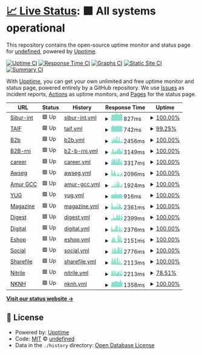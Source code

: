 # [📈 Live Status](https://demo.upptime.js.org): <!--live status--> **🟩 All systems operational**

This repository contains the open-source uptime monitor and status page for [undefined](https://demo.upptime.js.org), powered by [Upptime](https://github.com/upptime/upptime).

[![Uptime CI](https://github.com/undefined/upptime/workflows/Uptime%20CI/badge.svg)](https://github.com/undefined/upptime/actions?query=workflow%3A%22Uptime+CI%22)
[![Response Time CI](https://github.com/undefined/upptime/workflows/Response%20Time%20CI/badge.svg)](https://github.com/undefined/upptime/actions?query=workflow%3A%22Response+Time+CI%22)
[![Graphs CI](https://github.com/undefined/upptime/workflows/Graphs%20CI/badge.svg)](https://github.com/undefined/upptime/actions?query=workflow%3A%22Graphs+CI%22)
[![Static Site CI](https://github.com/undefined/upptime/workflows/Static%20Site%20CI/badge.svg)](https://github.com/undefined/upptime/actions?query=workflow%3A%22Static+Site+CI%22)
[![Summary CI](https://github.com/undefined/upptime/workflows/Summary%20CI/badge.svg)](https://github.com/undefined/upptime/actions?query=workflow%3A%22Summary+CI%22)

With [Upptime](https://upptime.js.org), you can get your own unlimited and free uptime monitor and status page, powered entirely by a GitHub repository. We use [Issues](https://github.com/undefined/upptime/issues) as incident reports, [Actions](https://github.com/undefined/upptime/actions) as uptime monitors, and [Pages](https://demo.upptime.js.org) for the status page.

<!--start: status pages-->
<!-- This summary is generated by Upptime (https://github.com/upptime/upptime) -->
<!-- Do not edit this manually, your changes will be overwritten -->
<!-- prettier-ignore -->
| URL | Status | History | Response Time | Uptime |
| --- | ------ | ------- | ------------- | ------ |
| <img alt="" src="https://favicons.githubusercontent.com/sibur-int.ru" height="13"> [Sibur-int](https://sibur-int.ru) | 🟩 Up | [sibur-int.yml](https://github.com/callmeurpapa/uptime/commits/HEAD/history/sibur-int.yml) | <details><summary><img alt="Response time graph" src="./graphs/sibur-int/response-time-week.png" height="20"> 827ms</summary><br><a href="https://callmeurpapa.github.io/uptime/history/sibur-int"><img alt="Response time 827" src="https://img.shields.io/endpoint?url=https%3A%2F%2Fraw.githubusercontent.com%2Fcallmeurpapa%2Fuptime%2FHEAD%2Fapi%2Fsibur-int%2Fresponse-time.json"></a><br><a href="https://callmeurpapa.github.io/uptime/history/sibur-int"><img alt="24-hour response time 782" src="https://img.shields.io/endpoint?url=https%3A%2F%2Fraw.githubusercontent.com%2Fcallmeurpapa%2Fuptime%2FHEAD%2Fapi%2Fsibur-int%2Fresponse-time-day.json"></a><br><a href="https://callmeurpapa.github.io/uptime/history/sibur-int"><img alt="7-day response time 827" src="https://img.shields.io/endpoint?url=https%3A%2F%2Fraw.githubusercontent.com%2Fcallmeurpapa%2Fuptime%2FHEAD%2Fapi%2Fsibur-int%2Fresponse-time-week.json"></a><br><a href="https://callmeurpapa.github.io/uptime/history/sibur-int"><img alt="30-day response time 827" src="https://img.shields.io/endpoint?url=https%3A%2F%2Fraw.githubusercontent.com%2Fcallmeurpapa%2Fuptime%2FHEAD%2Fapi%2Fsibur-int%2Fresponse-time-month.json"></a><br><a href="https://callmeurpapa.github.io/uptime/history/sibur-int"><img alt="1-year response time 827" src="https://img.shields.io/endpoint?url=https%3A%2F%2Fraw.githubusercontent.com%2Fcallmeurpapa%2Fuptime%2FHEAD%2Fapi%2Fsibur-int%2Fresponse-time-year.json"></a></details> | <details><summary><a href="https://callmeurpapa.github.io/uptime/history/sibur-int">100.00%</a></summary><a href="https://callmeurpapa.github.io/uptime/history/sibur-int"><img alt="All-time uptime 100.00%" src="https://img.shields.io/endpoint?url=https%3A%2F%2Fraw.githubusercontent.com%2Fcallmeurpapa%2Fuptime%2FHEAD%2Fapi%2Fsibur-int%2Fuptime.json"></a><br><a href="https://callmeurpapa.github.io/uptime/history/sibur-int"><img alt="24-hour uptime 100.00%" src="https://img.shields.io/endpoint?url=https%3A%2F%2Fraw.githubusercontent.com%2Fcallmeurpapa%2Fuptime%2FHEAD%2Fapi%2Fsibur-int%2Fuptime-day.json"></a><br><a href="https://callmeurpapa.github.io/uptime/history/sibur-int"><img alt="7-day uptime 100.00%" src="https://img.shields.io/endpoint?url=https%3A%2F%2Fraw.githubusercontent.com%2Fcallmeurpapa%2Fuptime%2FHEAD%2Fapi%2Fsibur-int%2Fuptime-week.json"></a><br><a href="https://callmeurpapa.github.io/uptime/history/sibur-int"><img alt="30-day uptime 100.00%" src="https://img.shields.io/endpoint?url=https%3A%2F%2Fraw.githubusercontent.com%2Fcallmeurpapa%2Fuptime%2FHEAD%2Fapi%2Fsibur-int%2Fuptime-month.json"></a><br><a href="https://callmeurpapa.github.io/uptime/history/sibur-int"><img alt="1-year uptime 100.00%" src="https://img.shields.io/endpoint?url=https%3A%2F%2Fraw.githubusercontent.com%2Fcallmeurpapa%2Fuptime%2FHEAD%2Fapi%2Fsibur-int%2Fuptime-year.json"></a></details>
| <img alt="" src="https://favicons.githubusercontent.com/taif.ru" height="13"> [TAIF](http://taif.ru) | 🟩 Up | [taif.yml](https://github.com/callmeurpapa/uptime/commits/HEAD/history/taif.yml) | <details><summary><img alt="Response time graph" src="./graphs/taif/response-time-week.png" height="20"> 742ms</summary><br><a href="https://callmeurpapa.github.io/uptime/history/taif"><img alt="Response time 762" src="https://img.shields.io/endpoint?url=https%3A%2F%2Fraw.githubusercontent.com%2Fcallmeurpapa%2Fuptime%2FHEAD%2Fapi%2Ftaif%2Fresponse-time.json"></a><br><a href="https://callmeurpapa.github.io/uptime/history/taif"><img alt="24-hour response time 731" src="https://img.shields.io/endpoint?url=https%3A%2F%2Fraw.githubusercontent.com%2Fcallmeurpapa%2Fuptime%2FHEAD%2Fapi%2Ftaif%2Fresponse-time-day.json"></a><br><a href="https://callmeurpapa.github.io/uptime/history/taif"><img alt="7-day response time 742" src="https://img.shields.io/endpoint?url=https%3A%2F%2Fraw.githubusercontent.com%2Fcallmeurpapa%2Fuptime%2FHEAD%2Fapi%2Ftaif%2Fresponse-time-week.json"></a><br><a href="https://callmeurpapa.github.io/uptime/history/taif"><img alt="30-day response time 762" src="https://img.shields.io/endpoint?url=https%3A%2F%2Fraw.githubusercontent.com%2Fcallmeurpapa%2Fuptime%2FHEAD%2Fapi%2Ftaif%2Fresponse-time-month.json"></a><br><a href="https://callmeurpapa.github.io/uptime/history/taif"><img alt="1-year response time 762" src="https://img.shields.io/endpoint?url=https%3A%2F%2Fraw.githubusercontent.com%2Fcallmeurpapa%2Fuptime%2FHEAD%2Fapi%2Ftaif%2Fresponse-time-year.json"></a></details> | <details><summary><a href="https://callmeurpapa.github.io/uptime/history/taif">99.25%</a></summary><a href="https://callmeurpapa.github.io/uptime/history/taif"><img alt="All-time uptime 93.62%" src="https://img.shields.io/endpoint?url=https%3A%2F%2Fraw.githubusercontent.com%2Fcallmeurpapa%2Fuptime%2FHEAD%2Fapi%2Ftaif%2Fuptime.json"></a><br><a href="https://callmeurpapa.github.io/uptime/history/taif"><img alt="24-hour uptime 100.00%" src="https://img.shields.io/endpoint?url=https%3A%2F%2Fraw.githubusercontent.com%2Fcallmeurpapa%2Fuptime%2FHEAD%2Fapi%2Ftaif%2Fuptime-day.json"></a><br><a href="https://callmeurpapa.github.io/uptime/history/taif"><img alt="7-day uptime 99.25%" src="https://img.shields.io/endpoint?url=https%3A%2F%2Fraw.githubusercontent.com%2Fcallmeurpapa%2Fuptime%2FHEAD%2Fapi%2Ftaif%2Fuptime-week.json"></a><br><a href="https://callmeurpapa.github.io/uptime/history/taif"><img alt="30-day uptime 93.62%" src="https://img.shields.io/endpoint?url=https%3A%2F%2Fraw.githubusercontent.com%2Fcallmeurpapa%2Fuptime%2FHEAD%2Fapi%2Ftaif%2Fuptime-month.json"></a><br><a href="https://callmeurpapa.github.io/uptime/history/taif"><img alt="1-year uptime 93.62%" src="https://img.shields.io/endpoint?url=https%3A%2F%2Fraw.githubusercontent.com%2Fcallmeurpapa%2Fuptime%2FHEAD%2Fapi%2Ftaif%2Fuptime-year.json"></a></details>
| <img alt="" src="https://favicons.githubusercontent.com/b2b.sibur.ru" height="13"> [B2b](https://b2b.sibur.ru) | 🟩 Up | [b2b.yml](https://github.com/callmeurpapa/uptime/commits/HEAD/history/b2b.yml) | <details><summary><img alt="Response time graph" src="./graphs/b2b/response-time-week.png" height="20"> 2456ms</summary><br><a href="https://callmeurpapa.github.io/uptime/history/b2b"><img alt="Response time 2167" src="https://img.shields.io/endpoint?url=https%3A%2F%2Fraw.githubusercontent.com%2Fcallmeurpapa%2Fuptime%2FHEAD%2Fapi%2Fb2b%2Fresponse-time.json"></a><br><a href="https://callmeurpapa.github.io/uptime/history/b2b"><img alt="24-hour response time 3473" src="https://img.shields.io/endpoint?url=https%3A%2F%2Fraw.githubusercontent.com%2Fcallmeurpapa%2Fuptime%2FHEAD%2Fapi%2Fb2b%2Fresponse-time-day.json"></a><br><a href="https://callmeurpapa.github.io/uptime/history/b2b"><img alt="7-day response time 2456" src="https://img.shields.io/endpoint?url=https%3A%2F%2Fraw.githubusercontent.com%2Fcallmeurpapa%2Fuptime%2FHEAD%2Fapi%2Fb2b%2Fresponse-time-week.json"></a><br><a href="https://callmeurpapa.github.io/uptime/history/b2b"><img alt="30-day response time 2167" src="https://img.shields.io/endpoint?url=https%3A%2F%2Fraw.githubusercontent.com%2Fcallmeurpapa%2Fuptime%2FHEAD%2Fapi%2Fb2b%2Fresponse-time-month.json"></a><br><a href="https://callmeurpapa.github.io/uptime/history/b2b"><img alt="1-year response time 2167" src="https://img.shields.io/endpoint?url=https%3A%2F%2Fraw.githubusercontent.com%2Fcallmeurpapa%2Fuptime%2FHEAD%2Fapi%2Fb2b%2Fresponse-time-year.json"></a></details> | <details><summary><a href="https://callmeurpapa.github.io/uptime/history/b2b">100.00%</a></summary><a href="https://callmeurpapa.github.io/uptime/history/b2b"><img alt="All-time uptime 100.00%" src="https://img.shields.io/endpoint?url=https%3A%2F%2Fraw.githubusercontent.com%2Fcallmeurpapa%2Fuptime%2FHEAD%2Fapi%2Fb2b%2Fuptime.json"></a><br><a href="https://callmeurpapa.github.io/uptime/history/b2b"><img alt="24-hour uptime 100.00%" src="https://img.shields.io/endpoint?url=https%3A%2F%2Fraw.githubusercontent.com%2Fcallmeurpapa%2Fuptime%2FHEAD%2Fapi%2Fb2b%2Fuptime-day.json"></a><br><a href="https://callmeurpapa.github.io/uptime/history/b2b"><img alt="7-day uptime 100.00%" src="https://img.shields.io/endpoint?url=https%3A%2F%2Fraw.githubusercontent.com%2Fcallmeurpapa%2Fuptime%2FHEAD%2Fapi%2Fb2b%2Fuptime-week.json"></a><br><a href="https://callmeurpapa.github.io/uptime/history/b2b"><img alt="30-day uptime 100.00%" src="https://img.shields.io/endpoint?url=https%3A%2F%2Fraw.githubusercontent.com%2Fcallmeurpapa%2Fuptime%2FHEAD%2Fapi%2Fb2b%2Fuptime-month.json"></a><br><a href="https://callmeurpapa.github.io/uptime/history/b2b"><img alt="1-year uptime 100.00%" src="https://img.shields.io/endpoint?url=https%3A%2F%2Fraw.githubusercontent.com%2Fcallmeurpapa%2Fuptime%2FHEAD%2Fapi%2Fb2b%2Fuptime-year.json"></a></details>
| <img alt="" src="https://favicons.githubusercontent.com/b2b-rni.sibur.ru" height="13"> [B2B-rni](https://b2b-rni.sibur.ru) | 🟩 Up | [b2-b-rni.yml](https://github.com/callmeurpapa/uptime/commits/HEAD/history/b2-b-rni.yml) | <details><summary><img alt="Response time graph" src="./graphs/b2-b-rni/response-time-week.png" height="20"> 3149ms</summary><br><a href="https://callmeurpapa.github.io/uptime/history/b2-b-rni"><img alt="Response time 2629" src="https://img.shields.io/endpoint?url=https%3A%2F%2Fraw.githubusercontent.com%2Fcallmeurpapa%2Fuptime%2FHEAD%2Fapi%2Fb2-b-rni%2Fresponse-time.json"></a><br><a href="https://callmeurpapa.github.io/uptime/history/b2-b-rni"><img alt="24-hour response time 4747" src="https://img.shields.io/endpoint?url=https%3A%2F%2Fraw.githubusercontent.com%2Fcallmeurpapa%2Fuptime%2FHEAD%2Fapi%2Fb2-b-rni%2Fresponse-time-day.json"></a><br><a href="https://callmeurpapa.github.io/uptime/history/b2-b-rni"><img alt="7-day response time 3149" src="https://img.shields.io/endpoint?url=https%3A%2F%2Fraw.githubusercontent.com%2Fcallmeurpapa%2Fuptime%2FHEAD%2Fapi%2Fb2-b-rni%2Fresponse-time-week.json"></a><br><a href="https://callmeurpapa.github.io/uptime/history/b2-b-rni"><img alt="30-day response time 2629" src="https://img.shields.io/endpoint?url=https%3A%2F%2Fraw.githubusercontent.com%2Fcallmeurpapa%2Fuptime%2FHEAD%2Fapi%2Fb2-b-rni%2Fresponse-time-month.json"></a><br><a href="https://callmeurpapa.github.io/uptime/history/b2-b-rni"><img alt="1-year response time 2629" src="https://img.shields.io/endpoint?url=https%3A%2F%2Fraw.githubusercontent.com%2Fcallmeurpapa%2Fuptime%2FHEAD%2Fapi%2Fb2-b-rni%2Fresponse-time-year.json"></a></details> | <details><summary><a href="https://callmeurpapa.github.io/uptime/history/b2-b-rni">100.00%</a></summary><a href="https://callmeurpapa.github.io/uptime/history/b2-b-rni"><img alt="All-time uptime 100.00%" src="https://img.shields.io/endpoint?url=https%3A%2F%2Fraw.githubusercontent.com%2Fcallmeurpapa%2Fuptime%2FHEAD%2Fapi%2Fb2-b-rni%2Fuptime.json"></a><br><a href="https://callmeurpapa.github.io/uptime/history/b2-b-rni"><img alt="24-hour uptime 100.00%" src="https://img.shields.io/endpoint?url=https%3A%2F%2Fraw.githubusercontent.com%2Fcallmeurpapa%2Fuptime%2FHEAD%2Fapi%2Fb2-b-rni%2Fuptime-day.json"></a><br><a href="https://callmeurpapa.github.io/uptime/history/b2-b-rni"><img alt="7-day uptime 100.00%" src="https://img.shields.io/endpoint?url=https%3A%2F%2Fraw.githubusercontent.com%2Fcallmeurpapa%2Fuptime%2FHEAD%2Fapi%2Fb2-b-rni%2Fuptime-week.json"></a><br><a href="https://callmeurpapa.github.io/uptime/history/b2-b-rni"><img alt="30-day uptime 100.00%" src="https://img.shields.io/endpoint?url=https%3A%2F%2Fraw.githubusercontent.com%2Fcallmeurpapa%2Fuptime%2FHEAD%2Fapi%2Fb2-b-rni%2Fuptime-month.json"></a><br><a href="https://callmeurpapa.github.io/uptime/history/b2-b-rni"><img alt="1-year uptime 100.00%" src="https://img.shields.io/endpoint?url=https%3A%2F%2Fraw.githubusercontent.com%2Fcallmeurpapa%2Fuptime%2FHEAD%2Fapi%2Fb2-b-rni%2Fuptime-year.json"></a></details>
| <img alt="" src="https://favicons.githubusercontent.com/career.sibur.ru" height="13"> [career](https://career.sibur.ru) | 🟩 Up | [career.yml](https://github.com/callmeurpapa/uptime/commits/HEAD/history/career.yml) | <details><summary><img alt="Response time graph" src="./graphs/career/response-time-week.png" height="20"> 3317ms</summary><br><a href="https://callmeurpapa.github.io/uptime/history/career"><img alt="Response time 2632" src="https://img.shields.io/endpoint?url=https%3A%2F%2Fraw.githubusercontent.com%2Fcallmeurpapa%2Fuptime%2FHEAD%2Fapi%2Fcareer%2Fresponse-time.json"></a><br><a href="https://callmeurpapa.github.io/uptime/history/career"><img alt="24-hour response time 3189" src="https://img.shields.io/endpoint?url=https%3A%2F%2Fraw.githubusercontent.com%2Fcallmeurpapa%2Fuptime%2FHEAD%2Fapi%2Fcareer%2Fresponse-time-day.json"></a><br><a href="https://callmeurpapa.github.io/uptime/history/career"><img alt="7-day response time 3317" src="https://img.shields.io/endpoint?url=https%3A%2F%2Fraw.githubusercontent.com%2Fcallmeurpapa%2Fuptime%2FHEAD%2Fapi%2Fcareer%2Fresponse-time-week.json"></a><br><a href="https://callmeurpapa.github.io/uptime/history/career"><img alt="30-day response time 2632" src="https://img.shields.io/endpoint?url=https%3A%2F%2Fraw.githubusercontent.com%2Fcallmeurpapa%2Fuptime%2FHEAD%2Fapi%2Fcareer%2Fresponse-time-month.json"></a><br><a href="https://callmeurpapa.github.io/uptime/history/career"><img alt="1-year response time 2632" src="https://img.shields.io/endpoint?url=https%3A%2F%2Fraw.githubusercontent.com%2Fcallmeurpapa%2Fuptime%2FHEAD%2Fapi%2Fcareer%2Fresponse-time-year.json"></a></details> | <details><summary><a href="https://callmeurpapa.github.io/uptime/history/career">100.00%</a></summary><a href="https://callmeurpapa.github.io/uptime/history/career"><img alt="All-time uptime 100.00%" src="https://img.shields.io/endpoint?url=https%3A%2F%2Fraw.githubusercontent.com%2Fcallmeurpapa%2Fuptime%2FHEAD%2Fapi%2Fcareer%2Fuptime.json"></a><br><a href="https://callmeurpapa.github.io/uptime/history/career"><img alt="24-hour uptime 100.00%" src="https://img.shields.io/endpoint?url=https%3A%2F%2Fraw.githubusercontent.com%2Fcallmeurpapa%2Fuptime%2FHEAD%2Fapi%2Fcareer%2Fuptime-day.json"></a><br><a href="https://callmeurpapa.github.io/uptime/history/career"><img alt="7-day uptime 100.00%" src="https://img.shields.io/endpoint?url=https%3A%2F%2Fraw.githubusercontent.com%2Fcallmeurpapa%2Fuptime%2FHEAD%2Fapi%2Fcareer%2Fuptime-week.json"></a><br><a href="https://callmeurpapa.github.io/uptime/history/career"><img alt="30-day uptime 100.00%" src="https://img.shields.io/endpoint?url=https%3A%2F%2Fraw.githubusercontent.com%2Fcallmeurpapa%2Fuptime%2FHEAD%2Fapi%2Fcareer%2Fuptime-month.json"></a><br><a href="https://callmeurpapa.github.io/uptime/history/career"><img alt="1-year uptime 100.00%" src="https://img.shields.io/endpoint?url=https%3A%2F%2Fraw.githubusercontent.com%2Fcallmeurpapa%2Fuptime%2FHEAD%2Fapi%2Fcareer%2Fuptime-year.json"></a></details>
| <img alt="" src="https://favicons.githubusercontent.com/awseg.sibur.ru" height="13"> [Awseg](https://awseg.sibur.ru) | 🟩 Up | [awseg.yml](https://github.com/callmeurpapa/uptime/commits/HEAD/history/awseg.yml) | <details><summary><img alt="Response time graph" src="./graphs/awseg/response-time-week.png" height="20"> 2096ms</summary><br><a href="https://callmeurpapa.github.io/uptime/history/awseg"><img alt="Response time 2096" src="https://img.shields.io/endpoint?url=https%3A%2F%2Fraw.githubusercontent.com%2Fcallmeurpapa%2Fuptime%2FHEAD%2Fapi%2Fawseg%2Fresponse-time.json"></a><br><a href="https://callmeurpapa.github.io/uptime/history/awseg"><img alt="24-hour response time 2612" src="https://img.shields.io/endpoint?url=https%3A%2F%2Fraw.githubusercontent.com%2Fcallmeurpapa%2Fuptime%2FHEAD%2Fapi%2Fawseg%2Fresponse-time-day.json"></a><br><a href="https://callmeurpapa.github.io/uptime/history/awseg"><img alt="7-day response time 2096" src="https://img.shields.io/endpoint?url=https%3A%2F%2Fraw.githubusercontent.com%2Fcallmeurpapa%2Fuptime%2FHEAD%2Fapi%2Fawseg%2Fresponse-time-week.json"></a><br><a href="https://callmeurpapa.github.io/uptime/history/awseg"><img alt="30-day response time 2096" src="https://img.shields.io/endpoint?url=https%3A%2F%2Fraw.githubusercontent.com%2Fcallmeurpapa%2Fuptime%2FHEAD%2Fapi%2Fawseg%2Fresponse-time-month.json"></a><br><a href="https://callmeurpapa.github.io/uptime/history/awseg"><img alt="1-year response time 2096" src="https://img.shields.io/endpoint?url=https%3A%2F%2Fraw.githubusercontent.com%2Fcallmeurpapa%2Fuptime%2FHEAD%2Fapi%2Fawseg%2Fresponse-time-year.json"></a></details> | <details><summary><a href="https://callmeurpapa.github.io/uptime/history/awseg">100.00%</a></summary><a href="https://callmeurpapa.github.io/uptime/history/awseg"><img alt="All-time uptime 100.00%" src="https://img.shields.io/endpoint?url=https%3A%2F%2Fraw.githubusercontent.com%2Fcallmeurpapa%2Fuptime%2FHEAD%2Fapi%2Fawseg%2Fuptime.json"></a><br><a href="https://callmeurpapa.github.io/uptime/history/awseg"><img alt="24-hour uptime 100.00%" src="https://img.shields.io/endpoint?url=https%3A%2F%2Fraw.githubusercontent.com%2Fcallmeurpapa%2Fuptime%2FHEAD%2Fapi%2Fawseg%2Fuptime-day.json"></a><br><a href="https://callmeurpapa.github.io/uptime/history/awseg"><img alt="7-day uptime 100.00%" src="https://img.shields.io/endpoint?url=https%3A%2F%2Fraw.githubusercontent.com%2Fcallmeurpapa%2Fuptime%2FHEAD%2Fapi%2Fawseg%2Fuptime-week.json"></a><br><a href="https://callmeurpapa.github.io/uptime/history/awseg"><img alt="30-day uptime 100.00%" src="https://img.shields.io/endpoint?url=https%3A%2F%2Fraw.githubusercontent.com%2Fcallmeurpapa%2Fuptime%2FHEAD%2Fapi%2Fawseg%2Fuptime-month.json"></a><br><a href="https://callmeurpapa.github.io/uptime/history/awseg"><img alt="1-year uptime 100.00%" src="https://img.shields.io/endpoint?url=https%3A%2F%2Fraw.githubusercontent.com%2Fcallmeurpapa%2Fuptime%2FHEAD%2Fapi%2Fawseg%2Fuptime-year.json"></a></details>
| <img alt="" src="https://favicons.githubusercontent.com/amur-gcc.ru" height="13"> [Amur GCC](https://amur-gcc.ru) | 🟩 Up | [amur-gcc.yml](https://github.com/callmeurpapa/uptime/commits/HEAD/history/amur-gcc.yml) | <details><summary><img alt="Response time graph" src="./graphs/amur-gcc/response-time-week.png" height="20"> 1924ms</summary><br><a href="https://callmeurpapa.github.io/uptime/history/amur-gcc"><img alt="Response time 2009" src="https://img.shields.io/endpoint?url=https%3A%2F%2Fraw.githubusercontent.com%2Fcallmeurpapa%2Fuptime%2FHEAD%2Fapi%2Famur-gcc%2Fresponse-time.json"></a><br><a href="https://callmeurpapa.github.io/uptime/history/amur-gcc"><img alt="24-hour response time 3152" src="https://img.shields.io/endpoint?url=https%3A%2F%2Fraw.githubusercontent.com%2Fcallmeurpapa%2Fuptime%2FHEAD%2Fapi%2Famur-gcc%2Fresponse-time-day.json"></a><br><a href="https://callmeurpapa.github.io/uptime/history/amur-gcc"><img alt="7-day response time 1924" src="https://img.shields.io/endpoint?url=https%3A%2F%2Fraw.githubusercontent.com%2Fcallmeurpapa%2Fuptime%2FHEAD%2Fapi%2Famur-gcc%2Fresponse-time-week.json"></a><br><a href="https://callmeurpapa.github.io/uptime/history/amur-gcc"><img alt="30-day response time 2009" src="https://img.shields.io/endpoint?url=https%3A%2F%2Fraw.githubusercontent.com%2Fcallmeurpapa%2Fuptime%2FHEAD%2Fapi%2Famur-gcc%2Fresponse-time-month.json"></a><br><a href="https://callmeurpapa.github.io/uptime/history/amur-gcc"><img alt="1-year response time 2009" src="https://img.shields.io/endpoint?url=https%3A%2F%2Fraw.githubusercontent.com%2Fcallmeurpapa%2Fuptime%2FHEAD%2Fapi%2Famur-gcc%2Fresponse-time-year.json"></a></details> | <details><summary><a href="https://callmeurpapa.github.io/uptime/history/amur-gcc">100.00%</a></summary><a href="https://callmeurpapa.github.io/uptime/history/amur-gcc"><img alt="All-time uptime 99.93%" src="https://img.shields.io/endpoint?url=https%3A%2F%2Fraw.githubusercontent.com%2Fcallmeurpapa%2Fuptime%2FHEAD%2Fapi%2Famur-gcc%2Fuptime.json"></a><br><a href="https://callmeurpapa.github.io/uptime/history/amur-gcc"><img alt="24-hour uptime 100.00%" src="https://img.shields.io/endpoint?url=https%3A%2F%2Fraw.githubusercontent.com%2Fcallmeurpapa%2Fuptime%2FHEAD%2Fapi%2Famur-gcc%2Fuptime-day.json"></a><br><a href="https://callmeurpapa.github.io/uptime/history/amur-gcc"><img alt="7-day uptime 100.00%" src="https://img.shields.io/endpoint?url=https%3A%2F%2Fraw.githubusercontent.com%2Fcallmeurpapa%2Fuptime%2FHEAD%2Fapi%2Famur-gcc%2Fuptime-week.json"></a><br><a href="https://callmeurpapa.github.io/uptime/history/amur-gcc"><img alt="30-day uptime 99.93%" src="https://img.shields.io/endpoint?url=https%3A%2F%2Fraw.githubusercontent.com%2Fcallmeurpapa%2Fuptime%2FHEAD%2Fapi%2Famur-gcc%2Fuptime-month.json"></a><br><a href="https://callmeurpapa.github.io/uptime/history/amur-gcc"><img alt="1-year uptime 99.93%" src="https://img.shields.io/endpoint?url=https%3A%2F%2Fraw.githubusercontent.com%2Fcallmeurpapa%2Fuptime%2FHEAD%2Fapi%2Famur-gcc%2Fuptime-year.json"></a></details>
| <img alt="" src="https://favicons.githubusercontent.com/sibur-yug.ru" height="13"> [YUG](http://sibur-yug.ru) | 🟩 Up | [yug.yml](https://github.com/callmeurpapa/uptime/commits/HEAD/history/yug.yml) | <details><summary><img alt="Response time graph" src="./graphs/yug/response-time-week.png" height="20"> 916ms</summary><br><a href="https://callmeurpapa.github.io/uptime/history/yug"><img alt="Response time 921" src="https://img.shields.io/endpoint?url=https%3A%2F%2Fraw.githubusercontent.com%2Fcallmeurpapa%2Fuptime%2FHEAD%2Fapi%2Fyug%2Fresponse-time.json"></a><br><a href="https://callmeurpapa.github.io/uptime/history/yug"><img alt="24-hour response time 840" src="https://img.shields.io/endpoint?url=https%3A%2F%2Fraw.githubusercontent.com%2Fcallmeurpapa%2Fuptime%2FHEAD%2Fapi%2Fyug%2Fresponse-time-day.json"></a><br><a href="https://callmeurpapa.github.io/uptime/history/yug"><img alt="7-day response time 916" src="https://img.shields.io/endpoint?url=https%3A%2F%2Fraw.githubusercontent.com%2Fcallmeurpapa%2Fuptime%2FHEAD%2Fapi%2Fyug%2Fresponse-time-week.json"></a><br><a href="https://callmeurpapa.github.io/uptime/history/yug"><img alt="30-day response time 921" src="https://img.shields.io/endpoint?url=https%3A%2F%2Fraw.githubusercontent.com%2Fcallmeurpapa%2Fuptime%2FHEAD%2Fapi%2Fyug%2Fresponse-time-month.json"></a><br><a href="https://callmeurpapa.github.io/uptime/history/yug"><img alt="1-year response time 921" src="https://img.shields.io/endpoint?url=https%3A%2F%2Fraw.githubusercontent.com%2Fcallmeurpapa%2Fuptime%2FHEAD%2Fapi%2Fyug%2Fresponse-time-year.json"></a></details> | <details><summary><a href="https://callmeurpapa.github.io/uptime/history/yug">100.00%</a></summary><a href="https://callmeurpapa.github.io/uptime/history/yug"><img alt="All-time uptime 99.98%" src="https://img.shields.io/endpoint?url=https%3A%2F%2Fraw.githubusercontent.com%2Fcallmeurpapa%2Fuptime%2FHEAD%2Fapi%2Fyug%2Fuptime.json"></a><br><a href="https://callmeurpapa.github.io/uptime/history/yug"><img alt="24-hour uptime 100.00%" src="https://img.shields.io/endpoint?url=https%3A%2F%2Fraw.githubusercontent.com%2Fcallmeurpapa%2Fuptime%2FHEAD%2Fapi%2Fyug%2Fuptime-day.json"></a><br><a href="https://callmeurpapa.github.io/uptime/history/yug"><img alt="7-day uptime 100.00%" src="https://img.shields.io/endpoint?url=https%3A%2F%2Fraw.githubusercontent.com%2Fcallmeurpapa%2Fuptime%2FHEAD%2Fapi%2Fyug%2Fuptime-week.json"></a><br><a href="https://callmeurpapa.github.io/uptime/history/yug"><img alt="30-day uptime 99.98%" src="https://img.shields.io/endpoint?url=https%3A%2F%2Fraw.githubusercontent.com%2Fcallmeurpapa%2Fuptime%2FHEAD%2Fapi%2Fyug%2Fuptime-month.json"></a><br><a href="https://callmeurpapa.github.io/uptime/history/yug"><img alt="1-year uptime 99.98%" src="https://img.shields.io/endpoint?url=https%3A%2F%2Fraw.githubusercontent.com%2Fcallmeurpapa%2Fuptime%2FHEAD%2Fapi%2Fyug%2Fuptime-year.json"></a></details>
| <img alt="" src="https://favicons.githubusercontent.com/magazine.sibur.ru" height="13"> [Magazine](https://magazine.sibur.ru) | 🟩 Up | [magazine.yml](https://github.com/callmeurpapa/uptime/commits/HEAD/history/magazine.yml) | <details><summary><img alt="Response time graph" src="./graphs/magazine/response-time-week.png" height="20"> 2361ms</summary><br><a href="https://callmeurpapa.github.io/uptime/history/magazine"><img alt="Response time 2178" src="https://img.shields.io/endpoint?url=https%3A%2F%2Fraw.githubusercontent.com%2Fcallmeurpapa%2Fuptime%2FHEAD%2Fapi%2Fmagazine%2Fresponse-time.json"></a><br><a href="https://callmeurpapa.github.io/uptime/history/magazine"><img alt="24-hour response time 1466" src="https://img.shields.io/endpoint?url=https%3A%2F%2Fraw.githubusercontent.com%2Fcallmeurpapa%2Fuptime%2FHEAD%2Fapi%2Fmagazine%2Fresponse-time-day.json"></a><br><a href="https://callmeurpapa.github.io/uptime/history/magazine"><img alt="7-day response time 2361" src="https://img.shields.io/endpoint?url=https%3A%2F%2Fraw.githubusercontent.com%2Fcallmeurpapa%2Fuptime%2FHEAD%2Fapi%2Fmagazine%2Fresponse-time-week.json"></a><br><a href="https://callmeurpapa.github.io/uptime/history/magazine"><img alt="30-day response time 2178" src="https://img.shields.io/endpoint?url=https%3A%2F%2Fraw.githubusercontent.com%2Fcallmeurpapa%2Fuptime%2FHEAD%2Fapi%2Fmagazine%2Fresponse-time-month.json"></a><br><a href="https://callmeurpapa.github.io/uptime/history/magazine"><img alt="1-year response time 2178" src="https://img.shields.io/endpoint?url=https%3A%2F%2Fraw.githubusercontent.com%2Fcallmeurpapa%2Fuptime%2FHEAD%2Fapi%2Fmagazine%2Fresponse-time-year.json"></a></details> | <details><summary><a href="https://callmeurpapa.github.io/uptime/history/magazine">100.00%</a></summary><a href="https://callmeurpapa.github.io/uptime/history/magazine"><img alt="All-time uptime 100.00%" src="https://img.shields.io/endpoint?url=https%3A%2F%2Fraw.githubusercontent.com%2Fcallmeurpapa%2Fuptime%2FHEAD%2Fapi%2Fmagazine%2Fuptime.json"></a><br><a href="https://callmeurpapa.github.io/uptime/history/magazine"><img alt="24-hour uptime 100.00%" src="https://img.shields.io/endpoint?url=https%3A%2F%2Fraw.githubusercontent.com%2Fcallmeurpapa%2Fuptime%2FHEAD%2Fapi%2Fmagazine%2Fuptime-day.json"></a><br><a href="https://callmeurpapa.github.io/uptime/history/magazine"><img alt="7-day uptime 100.00%" src="https://img.shields.io/endpoint?url=https%3A%2F%2Fraw.githubusercontent.com%2Fcallmeurpapa%2Fuptime%2FHEAD%2Fapi%2Fmagazine%2Fuptime-week.json"></a><br><a href="https://callmeurpapa.github.io/uptime/history/magazine"><img alt="30-day uptime 100.00%" src="https://img.shields.io/endpoint?url=https%3A%2F%2Fraw.githubusercontent.com%2Fcallmeurpapa%2Fuptime%2FHEAD%2Fapi%2Fmagazine%2Fuptime-month.json"></a><br><a href="https://callmeurpapa.github.io/uptime/history/magazine"><img alt="1-year uptime 100.00%" src="https://img.shields.io/endpoint?url=https%3A%2F%2Fraw.githubusercontent.com%2Fcallmeurpapa%2Fuptime%2FHEAD%2Fapi%2Fmagazine%2Fuptime-year.json"></a></details>
| <img alt="" src="https://favicons.githubusercontent.com/digest.sibur.ru" height="13"> [Digest](https://digest.sibur.ru) | 🟩 Up | [digest.yml](https://github.com/callmeurpapa/uptime/commits/HEAD/history/digest.yml) | <details><summary><img alt="Response time graph" src="./graphs/digest/response-time-week.png" height="20"> 2399ms</summary><br><a href="https://callmeurpapa.github.io/uptime/history/digest"><img alt="Response time 2162" src="https://img.shields.io/endpoint?url=https%3A%2F%2Fraw.githubusercontent.com%2Fcallmeurpapa%2Fuptime%2FHEAD%2Fapi%2Fdigest%2Fresponse-time.json"></a><br><a href="https://callmeurpapa.github.io/uptime/history/digest"><img alt="24-hour response time 2478" src="https://img.shields.io/endpoint?url=https%3A%2F%2Fraw.githubusercontent.com%2Fcallmeurpapa%2Fuptime%2FHEAD%2Fapi%2Fdigest%2Fresponse-time-day.json"></a><br><a href="https://callmeurpapa.github.io/uptime/history/digest"><img alt="7-day response time 2399" src="https://img.shields.io/endpoint?url=https%3A%2F%2Fraw.githubusercontent.com%2Fcallmeurpapa%2Fuptime%2FHEAD%2Fapi%2Fdigest%2Fresponse-time-week.json"></a><br><a href="https://callmeurpapa.github.io/uptime/history/digest"><img alt="30-day response time 2162" src="https://img.shields.io/endpoint?url=https%3A%2F%2Fraw.githubusercontent.com%2Fcallmeurpapa%2Fuptime%2FHEAD%2Fapi%2Fdigest%2Fresponse-time-month.json"></a><br><a href="https://callmeurpapa.github.io/uptime/history/digest"><img alt="1-year response time 2162" src="https://img.shields.io/endpoint?url=https%3A%2F%2Fraw.githubusercontent.com%2Fcallmeurpapa%2Fuptime%2FHEAD%2Fapi%2Fdigest%2Fresponse-time-year.json"></a></details> | <details><summary><a href="https://callmeurpapa.github.io/uptime/history/digest">100.00%</a></summary><a href="https://callmeurpapa.github.io/uptime/history/digest"><img alt="All-time uptime 100.00%" src="https://img.shields.io/endpoint?url=https%3A%2F%2Fraw.githubusercontent.com%2Fcallmeurpapa%2Fuptime%2FHEAD%2Fapi%2Fdigest%2Fuptime.json"></a><br><a href="https://callmeurpapa.github.io/uptime/history/digest"><img alt="24-hour uptime 100.00%" src="https://img.shields.io/endpoint?url=https%3A%2F%2Fraw.githubusercontent.com%2Fcallmeurpapa%2Fuptime%2FHEAD%2Fapi%2Fdigest%2Fuptime-day.json"></a><br><a href="https://callmeurpapa.github.io/uptime/history/digest"><img alt="7-day uptime 100.00%" src="https://img.shields.io/endpoint?url=https%3A%2F%2Fraw.githubusercontent.com%2Fcallmeurpapa%2Fuptime%2FHEAD%2Fapi%2Fdigest%2Fuptime-week.json"></a><br><a href="https://callmeurpapa.github.io/uptime/history/digest"><img alt="30-day uptime 100.00%" src="https://img.shields.io/endpoint?url=https%3A%2F%2Fraw.githubusercontent.com%2Fcallmeurpapa%2Fuptime%2FHEAD%2Fapi%2Fdigest%2Fuptime-month.json"></a><br><a href="https://callmeurpapa.github.io/uptime/history/digest"><img alt="1-year uptime 100.00%" src="https://img.shields.io/endpoint?url=https%3A%2F%2Fraw.githubusercontent.com%2Fcallmeurpapa%2Fuptime%2FHEAD%2Fapi%2Fdigest%2Fuptime-year.json"></a></details>
| <img alt="" src="https://favicons.githubusercontent.com/sibur.digital" height="13"> [Digital](https://sibur.digital) | 🟩 Up | [digital.yml](https://github.com/callmeurpapa/uptime/commits/HEAD/history/digital.yml) | <details><summary><img alt="Response time graph" src="./graphs/digital/response-time-week.png" height="20"> 2376ms</summary><br><a href="https://callmeurpapa.github.io/uptime/history/digital"><img alt="Response time 2597" src="https://img.shields.io/endpoint?url=https%3A%2F%2Fraw.githubusercontent.com%2Fcallmeurpapa%2Fuptime%2FHEAD%2Fapi%2Fdigital%2Fresponse-time.json"></a><br><a href="https://callmeurpapa.github.io/uptime/history/digital"><img alt="24-hour response time 1054" src="https://img.shields.io/endpoint?url=https%3A%2F%2Fraw.githubusercontent.com%2Fcallmeurpapa%2Fuptime%2FHEAD%2Fapi%2Fdigital%2Fresponse-time-day.json"></a><br><a href="https://callmeurpapa.github.io/uptime/history/digital"><img alt="7-day response time 2376" src="https://img.shields.io/endpoint?url=https%3A%2F%2Fraw.githubusercontent.com%2Fcallmeurpapa%2Fuptime%2FHEAD%2Fapi%2Fdigital%2Fresponse-time-week.json"></a><br><a href="https://callmeurpapa.github.io/uptime/history/digital"><img alt="30-day response time 2597" src="https://img.shields.io/endpoint?url=https%3A%2F%2Fraw.githubusercontent.com%2Fcallmeurpapa%2Fuptime%2FHEAD%2Fapi%2Fdigital%2Fresponse-time-month.json"></a><br><a href="https://callmeurpapa.github.io/uptime/history/digital"><img alt="1-year response time 2597" src="https://img.shields.io/endpoint?url=https%3A%2F%2Fraw.githubusercontent.com%2Fcallmeurpapa%2Fuptime%2FHEAD%2Fapi%2Fdigital%2Fresponse-time-year.json"></a></details> | <details><summary><a href="https://callmeurpapa.github.io/uptime/history/digital">100.00%</a></summary><a href="https://callmeurpapa.github.io/uptime/history/digital"><img alt="All-time uptime 100.00%" src="https://img.shields.io/endpoint?url=https%3A%2F%2Fraw.githubusercontent.com%2Fcallmeurpapa%2Fuptime%2FHEAD%2Fapi%2Fdigital%2Fuptime.json"></a><br><a href="https://callmeurpapa.github.io/uptime/history/digital"><img alt="24-hour uptime 100.00%" src="https://img.shields.io/endpoint?url=https%3A%2F%2Fraw.githubusercontent.com%2Fcallmeurpapa%2Fuptime%2FHEAD%2Fapi%2Fdigital%2Fuptime-day.json"></a><br><a href="https://callmeurpapa.github.io/uptime/history/digital"><img alt="7-day uptime 100.00%" src="https://img.shields.io/endpoint?url=https%3A%2F%2Fraw.githubusercontent.com%2Fcallmeurpapa%2Fuptime%2FHEAD%2Fapi%2Fdigital%2Fuptime-week.json"></a><br><a href="https://callmeurpapa.github.io/uptime/history/digital"><img alt="30-day uptime 100.00%" src="https://img.shields.io/endpoint?url=https%3A%2F%2Fraw.githubusercontent.com%2Fcallmeurpapa%2Fuptime%2FHEAD%2Fapi%2Fdigital%2Fuptime-month.json"></a><br><a href="https://callmeurpapa.github.io/uptime/history/digital"><img alt="1-year uptime 100.00%" src="https://img.shields.io/endpoint?url=https%3A%2F%2Fraw.githubusercontent.com%2Fcallmeurpapa%2Fuptime%2FHEAD%2Fapi%2Fdigital%2Fuptime-year.json"></a></details>
| <img alt="" src="https://favicons.githubusercontent.com/eshop.sibur.ru" height="13"> [Eshop](https://eshop.sibur.ru) | 🟩 Up | [eshop.yml](https://github.com/callmeurpapa/uptime/commits/HEAD/history/eshop.yml) | <details><summary><img alt="Response time graph" src="./graphs/eshop/response-time-week.png" height="20"> 2151ms</summary><br><a href="https://callmeurpapa.github.io/uptime/history/eshop"><img alt="Response time 2151" src="https://img.shields.io/endpoint?url=https%3A%2F%2Fraw.githubusercontent.com%2Fcallmeurpapa%2Fuptime%2FHEAD%2Fapi%2Feshop%2Fresponse-time.json"></a><br><a href="https://callmeurpapa.github.io/uptime/history/eshop"><img alt="24-hour response time 1681" src="https://img.shields.io/endpoint?url=https%3A%2F%2Fraw.githubusercontent.com%2Fcallmeurpapa%2Fuptime%2FHEAD%2Fapi%2Feshop%2Fresponse-time-day.json"></a><br><a href="https://callmeurpapa.github.io/uptime/history/eshop"><img alt="7-day response time 2151" src="https://img.shields.io/endpoint?url=https%3A%2F%2Fraw.githubusercontent.com%2Fcallmeurpapa%2Fuptime%2FHEAD%2Fapi%2Feshop%2Fresponse-time-week.json"></a><br><a href="https://callmeurpapa.github.io/uptime/history/eshop"><img alt="30-day response time 2151" src="https://img.shields.io/endpoint?url=https%3A%2F%2Fraw.githubusercontent.com%2Fcallmeurpapa%2Fuptime%2FHEAD%2Fapi%2Feshop%2Fresponse-time-month.json"></a><br><a href="https://callmeurpapa.github.io/uptime/history/eshop"><img alt="1-year response time 2151" src="https://img.shields.io/endpoint?url=https%3A%2F%2Fraw.githubusercontent.com%2Fcallmeurpapa%2Fuptime%2FHEAD%2Fapi%2Feshop%2Fresponse-time-year.json"></a></details> | <details><summary><a href="https://callmeurpapa.github.io/uptime/history/eshop">100.00%</a></summary><a href="https://callmeurpapa.github.io/uptime/history/eshop"><img alt="All-time uptime 100.00%" src="https://img.shields.io/endpoint?url=https%3A%2F%2Fraw.githubusercontent.com%2Fcallmeurpapa%2Fuptime%2FHEAD%2Fapi%2Feshop%2Fuptime.json"></a><br><a href="https://callmeurpapa.github.io/uptime/history/eshop"><img alt="24-hour uptime 100.00%" src="https://img.shields.io/endpoint?url=https%3A%2F%2Fraw.githubusercontent.com%2Fcallmeurpapa%2Fuptime%2FHEAD%2Fapi%2Feshop%2Fuptime-day.json"></a><br><a href="https://callmeurpapa.github.io/uptime/history/eshop"><img alt="7-day uptime 100.00%" src="https://img.shields.io/endpoint?url=https%3A%2F%2Fraw.githubusercontent.com%2Fcallmeurpapa%2Fuptime%2FHEAD%2Fapi%2Feshop%2Fuptime-week.json"></a><br><a href="https://callmeurpapa.github.io/uptime/history/eshop"><img alt="30-day uptime 100.00%" src="https://img.shields.io/endpoint?url=https%3A%2F%2Fraw.githubusercontent.com%2Fcallmeurpapa%2Fuptime%2FHEAD%2Fapi%2Feshop%2Fuptime-month.json"></a><br><a href="https://callmeurpapa.github.io/uptime/history/eshop"><img alt="1-year uptime 100.00%" src="https://img.shields.io/endpoint?url=https%3A%2F%2Fraw.githubusercontent.com%2Fcallmeurpapa%2Fuptime%2FHEAD%2Fapi%2Feshop%2Fuptime-year.json"></a></details>
| <img alt="" src="https://favicons.githubusercontent.com/social.sibur.ru" height="13"> [Social](https://social.sibur.ru) | 🟩 Up | [social.yml](https://github.com/callmeurpapa/uptime/commits/HEAD/history/social.yml) | <details><summary><img alt="Response time graph" src="./graphs/social/response-time-week.png" height="20"> 2776ms</summary><br><a href="https://callmeurpapa.github.io/uptime/history/social"><img alt="Response time 2776" src="https://img.shields.io/endpoint?url=https%3A%2F%2Fraw.githubusercontent.com%2Fcallmeurpapa%2Fuptime%2FHEAD%2Fapi%2Fsocial%2Fresponse-time.json"></a><br><a href="https://callmeurpapa.github.io/uptime/history/social"><img alt="24-hour response time 2063" src="https://img.shields.io/endpoint?url=https%3A%2F%2Fraw.githubusercontent.com%2Fcallmeurpapa%2Fuptime%2FHEAD%2Fapi%2Fsocial%2Fresponse-time-day.json"></a><br><a href="https://callmeurpapa.github.io/uptime/history/social"><img alt="7-day response time 2776" src="https://img.shields.io/endpoint?url=https%3A%2F%2Fraw.githubusercontent.com%2Fcallmeurpapa%2Fuptime%2FHEAD%2Fapi%2Fsocial%2Fresponse-time-week.json"></a><br><a href="https://callmeurpapa.github.io/uptime/history/social"><img alt="30-day response time 2776" src="https://img.shields.io/endpoint?url=https%3A%2F%2Fraw.githubusercontent.com%2Fcallmeurpapa%2Fuptime%2FHEAD%2Fapi%2Fsocial%2Fresponse-time-month.json"></a><br><a href="https://callmeurpapa.github.io/uptime/history/social"><img alt="1-year response time 2776" src="https://img.shields.io/endpoint?url=https%3A%2F%2Fraw.githubusercontent.com%2Fcallmeurpapa%2Fuptime%2FHEAD%2Fapi%2Fsocial%2Fresponse-time-year.json"></a></details> | <details><summary><a href="https://callmeurpapa.github.io/uptime/history/social">100.00%</a></summary><a href="https://callmeurpapa.github.io/uptime/history/social"><img alt="All-time uptime 100.00%" src="https://img.shields.io/endpoint?url=https%3A%2F%2Fraw.githubusercontent.com%2Fcallmeurpapa%2Fuptime%2FHEAD%2Fapi%2Fsocial%2Fuptime.json"></a><br><a href="https://callmeurpapa.github.io/uptime/history/social"><img alt="24-hour uptime 100.00%" src="https://img.shields.io/endpoint?url=https%3A%2F%2Fraw.githubusercontent.com%2Fcallmeurpapa%2Fuptime%2FHEAD%2Fapi%2Fsocial%2Fuptime-day.json"></a><br><a href="https://callmeurpapa.github.io/uptime/history/social"><img alt="7-day uptime 100.00%" src="https://img.shields.io/endpoint?url=https%3A%2F%2Fraw.githubusercontent.com%2Fcallmeurpapa%2Fuptime%2FHEAD%2Fapi%2Fsocial%2Fuptime-week.json"></a><br><a href="https://callmeurpapa.github.io/uptime/history/social"><img alt="30-day uptime 100.00%" src="https://img.shields.io/endpoint?url=https%3A%2F%2Fraw.githubusercontent.com%2Fcallmeurpapa%2Fuptime%2FHEAD%2Fapi%2Fsocial%2Fuptime-month.json"></a><br><a href="https://callmeurpapa.github.io/uptime/history/social"><img alt="1-year uptime 100.00%" src="https://img.shields.io/endpoint?url=https%3A%2F%2Fraw.githubusercontent.com%2Fcallmeurpapa%2Fuptime%2FHEAD%2Fapi%2Fsocial%2Fuptime-year.json"></a></details>
| <img alt="" src="https://favicons.githubusercontent.com/sharefile.sibur.ru" height="13"> [Sharefile](https://sharefile.sibur.ru) | 🟩 Up | [sharefile.yml](https://github.com/callmeurpapa/uptime/commits/HEAD/history/sharefile.yml) | <details><summary><img alt="Response time graph" src="./graphs/sharefile/response-time-week.png" height="20"> 2113ms</summary><br><a href="https://callmeurpapa.github.io/uptime/history/sharefile"><img alt="Response time 2113" src="https://img.shields.io/endpoint?url=https%3A%2F%2Fraw.githubusercontent.com%2Fcallmeurpapa%2Fuptime%2FHEAD%2Fapi%2Fsharefile%2Fresponse-time.json"></a><br><a href="https://callmeurpapa.github.io/uptime/history/sharefile"><img alt="24-hour response time 1556" src="https://img.shields.io/endpoint?url=https%3A%2F%2Fraw.githubusercontent.com%2Fcallmeurpapa%2Fuptime%2FHEAD%2Fapi%2Fsharefile%2Fresponse-time-day.json"></a><br><a href="https://callmeurpapa.github.io/uptime/history/sharefile"><img alt="7-day response time 2113" src="https://img.shields.io/endpoint?url=https%3A%2F%2Fraw.githubusercontent.com%2Fcallmeurpapa%2Fuptime%2FHEAD%2Fapi%2Fsharefile%2Fresponse-time-week.json"></a><br><a href="https://callmeurpapa.github.io/uptime/history/sharefile"><img alt="30-day response time 2113" src="https://img.shields.io/endpoint?url=https%3A%2F%2Fraw.githubusercontent.com%2Fcallmeurpapa%2Fuptime%2FHEAD%2Fapi%2Fsharefile%2Fresponse-time-month.json"></a><br><a href="https://callmeurpapa.github.io/uptime/history/sharefile"><img alt="1-year response time 2113" src="https://img.shields.io/endpoint?url=https%3A%2F%2Fraw.githubusercontent.com%2Fcallmeurpapa%2Fuptime%2FHEAD%2Fapi%2Fsharefile%2Fresponse-time-year.json"></a></details> | <details><summary><a href="https://callmeurpapa.github.io/uptime/history/sharefile">100.00%</a></summary><a href="https://callmeurpapa.github.io/uptime/history/sharefile"><img alt="All-time uptime 100.00%" src="https://img.shields.io/endpoint?url=https%3A%2F%2Fraw.githubusercontent.com%2Fcallmeurpapa%2Fuptime%2FHEAD%2Fapi%2Fsharefile%2Fuptime.json"></a><br><a href="https://callmeurpapa.github.io/uptime/history/sharefile"><img alt="24-hour uptime 100.00%" src="https://img.shields.io/endpoint?url=https%3A%2F%2Fraw.githubusercontent.com%2Fcallmeurpapa%2Fuptime%2FHEAD%2Fapi%2Fsharefile%2Fuptime-day.json"></a><br><a href="https://callmeurpapa.github.io/uptime/history/sharefile"><img alt="7-day uptime 100.00%" src="https://img.shields.io/endpoint?url=https%3A%2F%2Fraw.githubusercontent.com%2Fcallmeurpapa%2Fuptime%2FHEAD%2Fapi%2Fsharefile%2Fuptime-week.json"></a><br><a href="https://callmeurpapa.github.io/uptime/history/sharefile"><img alt="30-day uptime 100.00%" src="https://img.shields.io/endpoint?url=https%3A%2F%2Fraw.githubusercontent.com%2Fcallmeurpapa%2Fuptime%2FHEAD%2Fapi%2Fsharefile%2Fuptime-month.json"></a><br><a href="https://callmeurpapa.github.io/uptime/history/sharefile"><img alt="1-year uptime 100.00%" src="https://img.shields.io/endpoint?url=https%3A%2F%2Fraw.githubusercontent.com%2Fcallmeurpapa%2Fuptime%2FHEAD%2Fapi%2Fsharefile%2Fuptime-year.json"></a></details>
| <img alt="" src="https://favicons.githubusercontent.com/nitrile.sibur.ru" height="13"> [Nitrile](https://nitrile.sibur.ru) | 🟩 Up | [nitrile.yml](https://github.com/callmeurpapa/uptime/commits/HEAD/history/nitrile.yml) | <details><summary><img alt="Response time graph" src="./graphs/nitrile/response-time-week.png" height="20"> 2213ms</summary><br><a href="https://callmeurpapa.github.io/uptime/history/nitrile"><img alt="Response time 2213" src="https://img.shields.io/endpoint?url=https%3A%2F%2Fraw.githubusercontent.com%2Fcallmeurpapa%2Fuptime%2FHEAD%2Fapi%2Fnitrile%2Fresponse-time.json"></a><br><a href="https://callmeurpapa.github.io/uptime/history/nitrile"><img alt="24-hour response time 2112" src="https://img.shields.io/endpoint?url=https%3A%2F%2Fraw.githubusercontent.com%2Fcallmeurpapa%2Fuptime%2FHEAD%2Fapi%2Fnitrile%2Fresponse-time-day.json"></a><br><a href="https://callmeurpapa.github.io/uptime/history/nitrile"><img alt="7-day response time 2213" src="https://img.shields.io/endpoint?url=https%3A%2F%2Fraw.githubusercontent.com%2Fcallmeurpapa%2Fuptime%2FHEAD%2Fapi%2Fnitrile%2Fresponse-time-week.json"></a><br><a href="https://callmeurpapa.github.io/uptime/history/nitrile"><img alt="30-day response time 2213" src="https://img.shields.io/endpoint?url=https%3A%2F%2Fraw.githubusercontent.com%2Fcallmeurpapa%2Fuptime%2FHEAD%2Fapi%2Fnitrile%2Fresponse-time-month.json"></a><br><a href="https://callmeurpapa.github.io/uptime/history/nitrile"><img alt="1-year response time 2213" src="https://img.shields.io/endpoint?url=https%3A%2F%2Fraw.githubusercontent.com%2Fcallmeurpapa%2Fuptime%2FHEAD%2Fapi%2Fnitrile%2Fresponse-time-year.json"></a></details> | <details><summary><a href="https://callmeurpapa.github.io/uptime/history/nitrile">78.51%</a></summary><a href="https://callmeurpapa.github.io/uptime/history/nitrile"><img alt="All-time uptime 78.51%" src="https://img.shields.io/endpoint?url=https%3A%2F%2Fraw.githubusercontent.com%2Fcallmeurpapa%2Fuptime%2FHEAD%2Fapi%2Fnitrile%2Fuptime.json"></a><br><a href="https://callmeurpapa.github.io/uptime/history/nitrile"><img alt="24-hour uptime 59.33%" src="https://img.shields.io/endpoint?url=https%3A%2F%2Fraw.githubusercontent.com%2Fcallmeurpapa%2Fuptime%2FHEAD%2Fapi%2Fnitrile%2Fuptime-day.json"></a><br><a href="https://callmeurpapa.github.io/uptime/history/nitrile"><img alt="7-day uptime 78.51%" src="https://img.shields.io/endpoint?url=https%3A%2F%2Fraw.githubusercontent.com%2Fcallmeurpapa%2Fuptime%2FHEAD%2Fapi%2Fnitrile%2Fuptime-week.json"></a><br><a href="https://callmeurpapa.github.io/uptime/history/nitrile"><img alt="30-day uptime 78.51%" src="https://img.shields.io/endpoint?url=https%3A%2F%2Fraw.githubusercontent.com%2Fcallmeurpapa%2Fuptime%2FHEAD%2Fapi%2Fnitrile%2Fuptime-month.json"></a><br><a href="https://callmeurpapa.github.io/uptime/history/nitrile"><img alt="1-year uptime 78.51%" src="https://img.shields.io/endpoint?url=https%3A%2F%2Fraw.githubusercontent.com%2Fcallmeurpapa%2Fuptime%2FHEAD%2Fapi%2Fnitrile%2Fuptime-year.json"></a></details>
| <img alt="" src="https://favicons.githubusercontent.com/nknh.ru" height="13"> [NKNH](https://nknh.ru/) | 🟩 Up | [nknh.yml](https://github.com/callmeurpapa/uptime/commits/HEAD/history/nknh.yml) | <details><summary><img alt="Response time graph" src="./graphs/nknh/response-time-week.png" height="20"> 1358ms</summary><br><a href="https://callmeurpapa.github.io/uptime/history/nknh"><img alt="Response time 1358" src="https://img.shields.io/endpoint?url=https%3A%2F%2Fraw.githubusercontent.com%2Fcallmeurpapa%2Fuptime%2FHEAD%2Fapi%2Fnknh%2Fresponse-time.json"></a><br><a href="https://callmeurpapa.github.io/uptime/history/nknh"><img alt="24-hour response time 1250" src="https://img.shields.io/endpoint?url=https%3A%2F%2Fraw.githubusercontent.com%2Fcallmeurpapa%2Fuptime%2FHEAD%2Fapi%2Fnknh%2Fresponse-time-day.json"></a><br><a href="https://callmeurpapa.github.io/uptime/history/nknh"><img alt="7-day response time 1358" src="https://img.shields.io/endpoint?url=https%3A%2F%2Fraw.githubusercontent.com%2Fcallmeurpapa%2Fuptime%2FHEAD%2Fapi%2Fnknh%2Fresponse-time-week.json"></a><br><a href="https://callmeurpapa.github.io/uptime/history/nknh"><img alt="30-day response time 1358" src="https://img.shields.io/endpoint?url=https%3A%2F%2Fraw.githubusercontent.com%2Fcallmeurpapa%2Fuptime%2FHEAD%2Fapi%2Fnknh%2Fresponse-time-month.json"></a><br><a href="https://callmeurpapa.github.io/uptime/history/nknh"><img alt="1-year response time 1358" src="https://img.shields.io/endpoint?url=https%3A%2F%2Fraw.githubusercontent.com%2Fcallmeurpapa%2Fuptime%2FHEAD%2Fapi%2Fnknh%2Fresponse-time-year.json"></a></details> | <details><summary><a href="https://callmeurpapa.github.io/uptime/history/nknh">100.00%</a></summary><a href="https://callmeurpapa.github.io/uptime/history/nknh"><img alt="All-time uptime 100.00%" src="https://img.shields.io/endpoint?url=https%3A%2F%2Fraw.githubusercontent.com%2Fcallmeurpapa%2Fuptime%2FHEAD%2Fapi%2Fnknh%2Fuptime.json"></a><br><a href="https://callmeurpapa.github.io/uptime/history/nknh"><img alt="24-hour uptime 100.00%" src="https://img.shields.io/endpoint?url=https%3A%2F%2Fraw.githubusercontent.com%2Fcallmeurpapa%2Fuptime%2FHEAD%2Fapi%2Fnknh%2Fuptime-day.json"></a><br><a href="https://callmeurpapa.github.io/uptime/history/nknh"><img alt="7-day uptime 100.00%" src="https://img.shields.io/endpoint?url=https%3A%2F%2Fraw.githubusercontent.com%2Fcallmeurpapa%2Fuptime%2FHEAD%2Fapi%2Fnknh%2Fuptime-week.json"></a><br><a href="https://callmeurpapa.github.io/uptime/history/nknh"><img alt="30-day uptime 100.00%" src="https://img.shields.io/endpoint?url=https%3A%2F%2Fraw.githubusercontent.com%2Fcallmeurpapa%2Fuptime%2FHEAD%2Fapi%2Fnknh%2Fuptime-month.json"></a><br><a href="https://callmeurpapa.github.io/uptime/history/nknh"><img alt="1-year uptime 100.00%" src="https://img.shields.io/endpoint?url=https%3A%2F%2Fraw.githubusercontent.com%2Fcallmeurpapa%2Fuptime%2FHEAD%2Fapi%2Fnknh%2Fuptime-year.json"></a></details>

<!--end: status pages-->

[**Visit our status website →**](https://demo.upptime.js.org)

## 📄 License

- Powered by: [Upptime](https://github.com/upptime/upptime)
- Code: [MIT](./LICENSE) © [undefined](https://demo.upptime.js.org)
- Data in the `./history` directory: [Open Database License](https://opendatacommons.org/licenses/odbl/1-0/)
